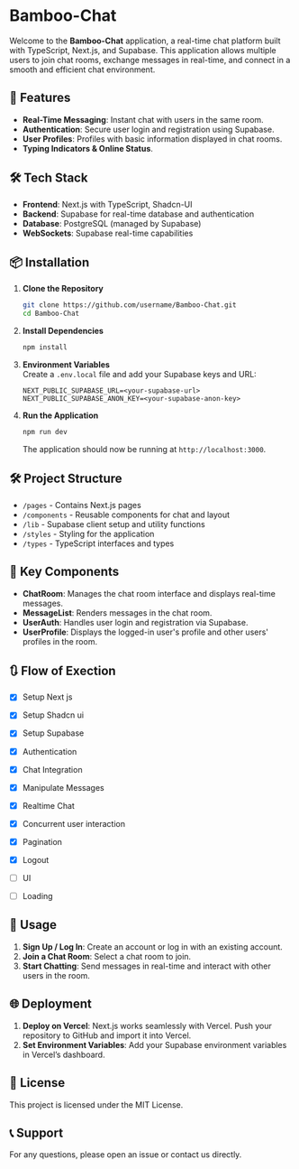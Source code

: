 # Bamboo-Chat

Welcome to the **Bamboo-Chat** application, a real-time chat platform built with TypeScript, Next.js, and Supabase. This application allows multiple users to join chat rooms, exchange messages in real-time, and connect in a smooth and efficient chat environment.

## 🚀 Features

- **Real-Time Messaging**: Instant chat with users in the same room.
- **Authentication**: Secure user login and registration using Supabase.
- **User Profiles**: Profiles with basic information displayed in chat rooms.
- **Typing Indicators & Online Status**.

## 🛠 Tech Stack

- **Frontend**: Next.js with TypeScript, Shadcn-UI
- **Backend**: Supabase for real-time database and authentication
- **Database**: PostgreSQL (managed by Supabase)
- **WebSockets**: Supabase real-time capabilities

## 📦 Installation

1. **Clone the Repository**
   ```bash
   git clone https://github.com/username/Bamboo-Chat.git
   cd Bamboo-Chat
   ```

2. **Install Dependencies**
   ```bash
   npm install
   ```

3. **Environment Variables**  
   Create a `.env.local` file and add your Supabase keys and URL:
   ```plaintext
   NEXT_PUBLIC_SUPABASE_URL=<your-supabase-url>
   NEXT_PUBLIC_SUPABASE_ANON_KEY=<your-supabase-anon-key>
   ```

4. **Run the Application**
   ```bash
   npm run dev
   ```
   The application should now be running at `http://localhost:3000`.

## 🛠️ Project Structure

- `/pages` - Contains Next.js pages
- `/components` - Reusable components for chat and layout
- `/lib` - Supabase client setup and utility functions
- `/styles` - Styling for the application
- `/types` - TypeScript interfaces and types

## 🧩 Key Components

- **ChatRoom**: Manages the chat room interface and displays real-time messages.
- **MessageList**: Renders messages in the chat room.
- **UserAuth**: Handles user login and registration via Supabase.
- **UserProfile**: Displays the logged-in user's profile and other users' profiles in the room.

## 🔃 Flow of Exection

- [x] Setup Next js
- [x] Setup Shadcn ui
- [x] Setup Supabase
- [x] Authentication
- [x] Chat Integration
- [x] Manipulate Messages
- [x] Realtime Chat
- [x] Concurrent user interaction
- [x] Pagination
- [x] Logout
- [ ] UI
- [ ] Loading


## 📝 Usage

1. **Sign Up / Log In**: Create an account or log in with an existing account.
2. **Join a Chat Room**: Select a chat room to join.
3. **Start Chatting**: Send messages in real-time and interact with other users in the room.

## 🌐 Deployment

1. **Deploy on Vercel**: Next.js works seamlessly with Vercel. Push your repository to GitHub and import it into Vercel.
2. **Set Environment Variables**: Add your Supabase environment variables in Vercel’s dashboard.

## 📜 License

This project is licensed under the MIT License.

## 📞 Support

For any questions, please open an issue or contact us directly.
